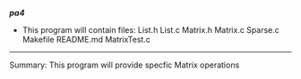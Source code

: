 ***********pa4***********
- This program will contain files:
List.h 
List.c
Matrix.h
Matrix.c
Sparse.c 
Makefile
README.md 
MatrixTest.c 

***********************************************************************
Summary:
	This program will provide specfic Matrix operations 
